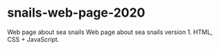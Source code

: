 # snails-web-page-2020
Web page about sea snails
Web page about sea snails version 1. 
HTML, CSS + JavaScript.
